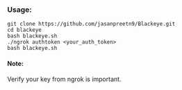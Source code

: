 
### Usage:
```
git clone https://github.com/jasanpreetn9/Blackeye.git
cd blackeye
bash blackeye.sh
./ngrok authtoken <your_auth_token>
bash blackeye.sh
```
#### Note: 
Verify your key from ngrok is important.
